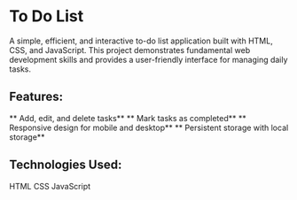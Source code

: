 # To Do List
A simple, efficient, and interactive to-do list application built with HTML, CSS, and JavaScript. This project demonstrates fundamental web development skills and provides a user-friendly interface for managing daily tasks.

## Features:
** Add, edit, and delete tasks**
** Mark tasks as completed** 
** Responsive design for mobile and desktop** 
** Persistent storage with local storage** 
## Technologies Used:
HTML
CSS
JavaScript
